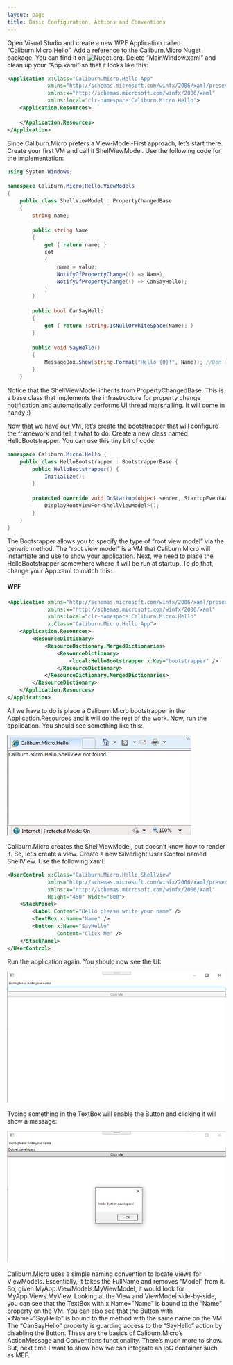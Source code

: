 ```yaml
---
layout: page
title: Basic Configuration, Actions and Conventions
---
```


Open Visual Studio and create a new WPF Application called “Caliburn.Micro.Hello”. Add a reference to the Caliburn.Micro Nuget package. You can find it on ![Nuget.org]( https://www.nuget.org/packages/Caliburn.Micro). Delete “MainWindow.xaml” and clean up your “App.xaml” so that it looks like this:

``` xml
<Application x:Class="Caliburn.Micro.Hello.App"
             xmlns="http://schemas.microsoft.com/winfx/2006/xaml/presentation"
             xmlns:x="http://schemas.microsoft.com/winfx/2006/xaml"
             xmlns:local="clr-namespace:Caliburn.Micro.Hello">
    <Application.Resources>
         
    </Application.Resources>
</Application>
```

Since Caliburn.Micro prefers a View-Model-First approach, let’s start there. Create your first VM and call it ShellViewModel. Use the following code for the implementation:

``` csharp
using System.Windows;

namespace Caliburn.Micro.Hello.ViewModels
{
    public class ShellViewModel : PropertyChangedBase
    {
        string name;

        public string Name
        {
            get { return name; }
            set
            {
                name = value;
                NotifyOfPropertyChange(() => Name);
                NotifyOfPropertyChange(() => CanSayHello);
            }
        }

        public bool CanSayHello
        {
            get { return !string.IsNullOrWhiteSpace(Name); }
        }

        public void SayHello()
        {
            MessageBox.Show(string.Format("Hello {0}!", Name)); //Don't do this in real life :)
        }
    }
```

Notice that the ShellViewModel inherits from PropertyChangedBase. This is a base class that implements the infrastructure for property change notification and automatically performs UI thread marshalling. It will come in handy :)

Now that we have our VM, let’s create the bootstrapper that will configure the framework and tell it what to do. Create a new class named HelloBootstrapper. You can use this tiny bit of code:

``` csharp
namespace Caliburn.Micro.Hello {
    public class HelloBootstrapper : BootstrapperBase {
        public HelloBootstrapper() {
            Initialize();
        }

        protected override void OnStartup(object sender, StartupEventArgs e) {
            DisplayRootViewFor<ShellViewModel>();
        }
    }
}
```

The Bootsrapper allows you to specify the type of “root view model” via the generic method. The “root view model” is a VM that Caliburn.Micro will instantiate and use to show your application. Next, we need to place the HelloBootstrapper somewhere where it will be run at startup. To do that, change your App.xaml to match this:

#### WPF
``` xml
<Application xmlns="http://schemas.microsoft.com/winfx/2006/xaml/presentation"
             xmlns:x="http://schemas.microsoft.com/winfx/2006/xaml"
             xmlns:local="clr-namespace:Caliburn.Micro.Hello"
             x:Class="Caliburn.Micro.Hello.App">
    <Application.Resources>
        <ResourceDictionary>
            <ResourceDictionary.MergedDictionaries>
                <ResourceDictionary>
                    <local:HelloBootstrapper x:Key="bootstrapper" />
                </ResourceDictionary>
            </ResourceDictionary.MergedDictionaries>
        </ResourceDictionary>
    </Application.Resources>
</Application>
```

All we have to do is place a Caliburn.Micro bootstrapper in the Application.Resources and it will do the rest of the work. Now, run the application. You should see something like this:

![View not found](/public/images/documentation/view-not-found.jpg)

Caliburn.Micro creates the ShellViewModel, but doesn’t know how to render it. So, let’s create a view. Create a new Silverlight User Control named ShellView. Use the following xaml:

``` xml
<UserControl x:Class="Caliburn.Micro.Hello.ShellView"
             xmlns="http://schemas.microsoft.com/winfx/2006/xaml/presentation"
             xmlns:x="http://schemas.microsoft.com/winfx/2006/xaml"
             Height="450" Width="800">
    <StackPanel>
        <Label Content="Hello please write your name" />
        <TextBox x:Name="Name" />
        <Button x:Name="SayHello"
                Content="Click Me" />
    </StackPanel>
</UserControl>
```

Run the application again. You should now see the UI:

![View found](/public/images/documentation/view-found.png)

Typing something in the TextBox will enable the Button and clicking it will show a message:

![View with data](/public/images/documentation/view-with-data.png)

Caliburn.Micro uses a simple naming convention to locate Views for ViewModels. Essentially, it takes the FullName and removes “Model” from it. So, given MyApp.ViewModels.MyViewModel, it would look for MyApp.Views.MyView. Looking at the View and ViewModel side-by-side, you can see that the TextBox with x:Name=”Name” is bound to the “Name” property on the VM. You can also see that the Button with x:Name=”SayHello” is bound to the method with the same name on the VM. The “CanSayHello” property is guarding access to the “SayHello” action by disabling the Button. These are the basics of Caliburn.Micro’s ActionMessage and Conventions functionality. There’s much more to show. But, next time I want to show how we can integrate an IoC container such as MEF.

